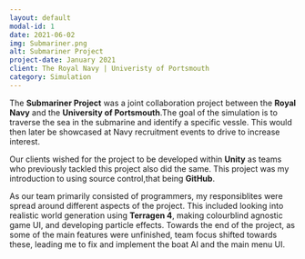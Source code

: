 ```yaml
---
layout: default
modal-id: 1
date: 2021-06-02
img: Submariner.png
alt: Submariner Project
project-date: January 2021
client: The Royal Navy | Univeristy of Portsmouth
category: Simulation
---
```

The **Submariner Project** was a joint collaboration project between the **Royal Navy** and the **University of Portsmouth**.The goal of the simulation is to traverse the sea in the submarine and identify a specific vessle. This would then later be showcased at Navy recruitment events to drive to increase interest.

Our clients wished for the project to be developed within **Unity** as teams who previously tackled this project also did the same. This project was my introduction to using source control,that being **GitHub**.

As our team primarily consisted of programmers, my responsiblites were spread around different aspects of the project. This included looking into realistic world generation using **Terragen 4**, making colourblind agnostic game UI, and developing particle effects.
Towards the end of the project, as some of the main features were unfinished, team focus shifted towards these, leading me to fix and implement the boat AI and the main menu UI.
